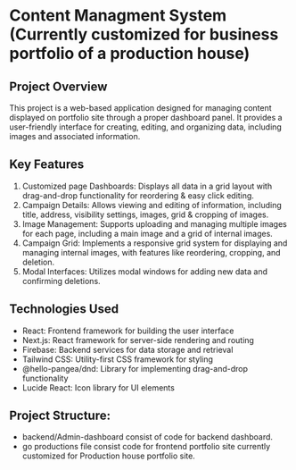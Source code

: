 # Content Managment System (Currently customized for business portfolio of a production house)
## Project Overview

This project is a web-based application designed for managing content displayed on portfolio site through a proper dashboard panel. It provides a user-friendly interface for creating, editing, and organizing data, including images and associated information.

## Key Features

1. Customized page Dashboards: Displays all data in a grid layout with drag-and-drop functionality for reordering & easy click editing.
2. Campaign Details: Allows viewing and editing of information, including title, address, visibility settings, images, grid & cropping of images.
3. Image Management: Supports uploading and managing multiple images for each page, including a main image and a grid of internal images.
4. Campaign Grid: Implements a responsive grid system for displaying and managing internal images, with features like reordering, cropping, and deletion.
5. Modal Interfaces: Utilizes modal windows for adding new data and confirming deletions.

## Technologies Used

- React: Frontend framework for building the user interface
- Next.js: React framework for server-side rendering and routing
- Firebase: Backend services for data storage and retrieval
- Tailwind CSS: Utility-first CSS framework for styling
- @hello-pangea/dnd: Library for implementing drag-and-drop functionality
- Lucide React: Icon library for UI elements


## Project Structure:
- backend/Admin-dashboard consist of code for backend dashboard.
- go productions file consist code for frontend portfolio site currently customized for Production house portfolio site.
